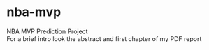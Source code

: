 # nba-mvp
NBA MVP Prediction Project <br>
For a brief intro look the abstract and first chapter of my PDF report
